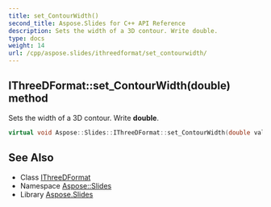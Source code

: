 ```yaml
---
title: set_ContourWidth()
second_title: Aspose.Slides for C++ API Reference
description: Sets the width of a 3D contour. Write double.
type: docs
weight: 14
url: /cpp/aspose.slides/ithreedformat/set_contourwidth/
---
```

## IThreeDFormat::set_ContourWidth(double) method


Sets the width of a 3D contour. Write **double**.

```cpp
virtual void Aspose::Slides::IThreeDFormat::set_ContourWidth(double value)=0
```

## See Also

* Class [IThreeDFormat](./)
* Namespace [Aspose::Slides](../)
* Library [Aspose.Slides](../../)